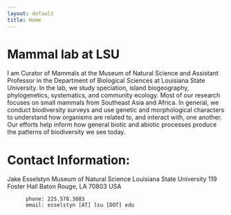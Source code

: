 ```yaml
---
layout: default
title: Home
---
```

<h1>Mammal lab at LSU</h1>
<p>I am Curator of Mammals at the Museum of Natural Science and Assistant Professor in the Department of Biological Sciences at Louisiana State University. In the lab, we study speciation, island biogeography, phylogenetics, systematics, and community ecology.  Most of our research focuses on small mammals from Southeast Asia and Africa. In general, we conduct biodiversity surveys and use genetic and morphological characters to understand how organisms are related to, and interact with, one another.  Our efforts help inform how general biotic and abiotic processes produce the patterns of biodiversity we see today.</p>
          
      
<h1>Contact Information:</h1>
          Jake Esselstyn
          Museum of Natural Science
          Louisiana State University
          119 Foster Hall
          Baton Rouge, LA 70803
          USA
         
          phone: 225.578.3083
          email: esselstyn [AT] lsu [DOT] edu
